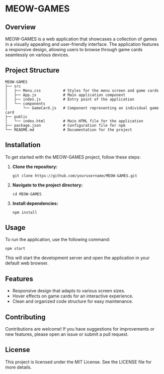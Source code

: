 # MEOW-GAMES

## Overview
MEOW-GAMES is a web application that showcases a collection of games in a visually appealing and user-friendly interface. The application features a responsive design, allowing users to browse through game cards seamlessly on various devices.

## Project Structure
```
MEOW-GAMES
├── src
│   ├── Menu.css          # Styles for the menu screen and game cards
│   ├── App.js            # Main application component
│   ├── index.js          # Entry point of the application
│   └── components
│       └── GameCard.js   # Component representing an individual game card
├── public
│   └── index.html        # Main HTML file for the application
├── package.json          # Configuration file for npm
└── README.md             # Documentation for the project
```

## Installation
To get started with the MEOW-GAMES project, follow these steps:

1. **Clone the repository:**
   ```
   git clone https://github.com/yourusername/MEOW-GAMES.git
   ```

2. **Navigate to the project directory:**
   ```
   cd MEOW-GAMES
   ```

3. **Install dependencies:**
   ```
   npm install
   ```

## Usage
To run the application, use the following command:
```
npm start
```
This will start the development server and open the application in your default web browser.

## Features
- Responsive design that adapts to various screen sizes.
- Hover effects on game cards for an interactive experience.
- Clean and organized code structure for easy maintenance.

## Contributing
Contributions are welcome! If you have suggestions for improvements or new features, please open an issue or submit a pull request.

## License
This project is licensed under the MIT License. See the LICENSE file for more details.